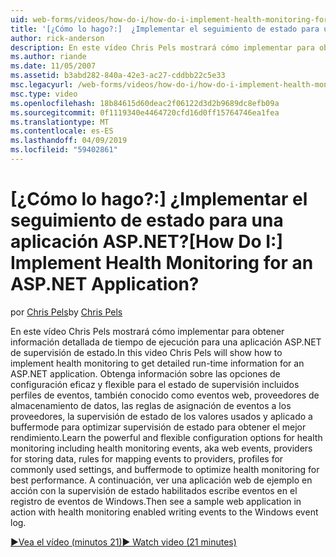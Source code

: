 ```yaml
---
uid: web-forms/videos/how-do-i/how-do-i-implement-health-monitoring-for-an-aspnet-application
title: '[¿Cómo lo hago?:]  ¿Implementar el seguimiento de estado para una aplicación ASP.NET? | Microsoft Docs'
author: rick-anderson
description: En este vídeo Chris Pels mostrará cómo implementar para obtener información detallada de tiempo de ejecución para una aplicación ASP.NET de supervisión de estado. Obtenga información sobre el potente y...
ms.author: riande
ms.date: 11/05/2007
ms.assetid: b3abd282-840a-42e3-ac27-cddbb22c5e33
msc.legacyurl: /web-forms/videos/how-do-i/how-do-i-implement-health-monitoring-for-an-aspnet-application
msc.type: video
ms.openlocfilehash: 18b84615d60deac2f06122d3d2b9689dc8efb09a
ms.sourcegitcommit: 0f1119340e4464720cfd16d0ff15764746ea1fea
ms.translationtype: MT
ms.contentlocale: es-ES
ms.lasthandoff: 04/09/2019
ms.locfileid: "59402861"
---
```

# <a name="how-do-i--implement-health-monitoring-for-an-aspnet-application"></a><span data-ttu-id="d38fc-105">[¿Cómo lo hago?:]  ¿Implementar el seguimiento de estado para una aplicación ASP.NET?</span><span class="sxs-lookup"><span data-stu-id="d38fc-105">[How Do I:]  Implement Health Monitoring for an ASP.NET Application?</span></span>

<span data-ttu-id="d38fc-106">por [Chris Pels](https://twitter.com/chrispels)</span><span class="sxs-lookup"><span data-stu-id="d38fc-106">by [Chris Pels](https://twitter.com/chrispels)</span></span>

<span data-ttu-id="d38fc-107">En este vídeo Chris Pels mostrará cómo implementar para obtener información detallada de tiempo de ejecución para una aplicación ASP.NET de supervisión de estado.</span><span class="sxs-lookup"><span data-stu-id="d38fc-107">In this video Chris Pels will show how to implement health monitoring to get detailed run-time information for an ASP.NET application.</span></span> <span data-ttu-id="d38fc-108">Obtenga información sobre las opciones de configuración eficaz y flexible para el estado de supervisión incluidos perfiles de eventos, también conocido como eventos web, proveedores de almacenamiento de datos, las reglas de asignación de eventos a los proveedores, la supervisión de estado de los valores usados y aplicado a buffermode para optimizar supervisión de estado para obtener el mejor rendimiento.</span><span class="sxs-lookup"><span data-stu-id="d38fc-108">Learn the powerful and flexible configuration options for health monitoring including health monitoring events, aka web events, providers for storing data, rules for mapping events to providers, profiles for commonly used settings, and buffermode to optimize health monitoring for best performance.</span></span> <span data-ttu-id="d38fc-109">A continuación, ver una aplicación web de ejemplo en acción con la supervisión de estado habilitados escribe eventos en el registro de eventos de Windows.</span><span class="sxs-lookup"><span data-stu-id="d38fc-109">Then see a sample web application in action with health monitoring enabled writing events to the Windows event log.</span></span>

[<span data-ttu-id="d38fc-110">&#9654;Vea el vídeo (minutos 21)</span><span class="sxs-lookup"><span data-stu-id="d38fc-110">&#9654; Watch video (21 minutes)</span></span>](https://channel9.msdn.com/Blogs/ASP-NET-Site-Videos/how-do-i-implement-health-monitoring-for-an-aspnet-application)
